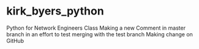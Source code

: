 # kirk_byers_python
Python for Network Engineers Class
Making a new Comment in master branch in an effort to test merging with the test branch
Making change on GitHub

